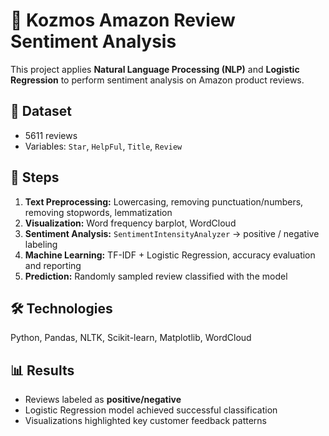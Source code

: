 # 🛒 Kozmos Amazon Review Sentiment Analysis

This project applies **Natural Language Processing (NLP)** and **Logistic Regression** to perform sentiment analysis on Amazon product reviews.  

## 📂 Dataset
- 5611 reviews  
- Variables: `Star`, `HelpFul`, `Title`, `Review`  

## 🚀 Steps
1. **Text Preprocessing:** Lowercasing, removing punctuation/numbers, removing stopwords, lemmatization  
2. **Visualization:** Word frequency barplot, WordCloud  
3. **Sentiment Analysis:** `SentimentIntensityAnalyzer` → positive / negative labeling  
4. **Machine Learning:** TF-IDF + Logistic Regression, accuracy evaluation and reporting  
5. **Prediction:** Randomly sampled review classified with the model  

## 🛠 Technologies
Python, Pandas, NLTK, Scikit-learn, Matplotlib, WordCloud  

## 📊 Results
- Reviews labeled as **positive/negative**  
- Logistic Regression model achieved successful classification  
- Visualizations highlighted key customer feedback patterns  
